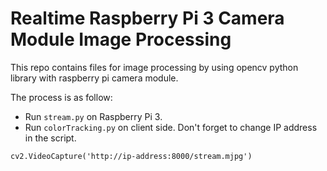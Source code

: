 # Realtime Raspberry Pi 3 Camera Module Image Processing
This repo contains files for image processing by using opencv python library with raspberry pi camera module.

The process is as follow:
* Run `stream.py` on Raspberry Pi 3.
* Run `colorTracking.py` on client side. Don't forget to change IP address in the script.
```
cv2.VideoCapture('http://ip-address:8000/stream.mjpg')
```
